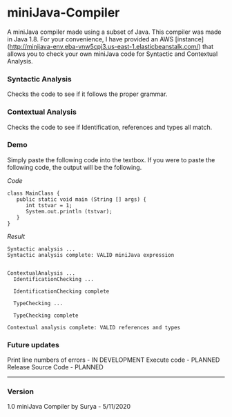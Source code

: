 # miniJava-Compiler
A miniJava compiler made using a subset of Java. This compiler was made in Java 1.8. For your convenience, I have provided an AWS [instance] (http://minijava-env.eba-vnw5cpj3.us-east-1.elasticbeanstalk.com/) that allows you to check your own miniJava code for Syntactic and Contextual Analysis.

### Syntactic Analysis
Checks the code to see if it follows the proper grammar.

### Contextual Analysis
Checks the code to see if Identification, references and types all match.

### Demo
Simply paste the following code into the textbox. If you were to paste the following code, the output will be the following.

*Code*

```
class MainClass {
   public static void main (String [] args) {
      int tstvar = 1;
      System.out.println (tstvar);
   }
}
```

*Result*

```
Syntactic analysis ... 
Syntactic analysis complete: VALID miniJava expression


ContextualAnalysis ...
  IdentificationChecking ... 

  IdentificationChecking complete

  TypeChecking ...

  TypeChecking complete

Contextual analysis complete: VALID references and types
```

### Future updates
Print line numbers of errors - IN DEVELOPMENT
Execute code - PLANNED
Release Source Code - PLANNED
___

### Version
1.0 miniJava Compiler by Surya - 5/11/2020
